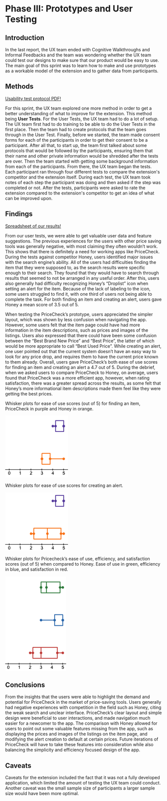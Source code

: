 # Phase III: Prototypes and User Testing

## Introduction

In the last report, the UX team ended with Cognitive Walkthroughs and Informal Feedbacks and the team was wondering whether the UX team could test our designs to make sure that our product would be easy to use. The main goal of this sprint was to learn how to make and use prototypes as a workable model of the extension and to gather data from participants.

## Methods

[Usability test protocol PDF!](protocol.pdf)

For this sprint, the UX team explored one more method in order to get a better understanding of what to improve for the extension. This method being **User Tests**. For the User Tests, the UX team had to do a lot of setup. The UX team first had to do training to be able to do the User Tests in the first place. Then the team had to create protocols that the team goes through in the User Test. Finally, before we started, the team made consent forms for each of the participants in order to get their consent to be a participant. After all that, to start up, the team first talked about some protocols that would be followed by the participants, ensuring them that their name and other private information would be shredded after the tests are over. Then the team started with getting some background information from each of the participants. From there, the UX team began the tests. Each participant ran through four different tests to compare the extension's competitor and the extension itself. During each test, the UX team took notes of each step the participant was doing and then asked if the step was completed or not. After the tests, participants were asked to rate the extension compared to the extension's competitor to get an idea of what can be improved upon.

## Findings

[Spreadsheet of our results!](https://docs.google.com/spreadsheets/d/13pTX2hT4gQKe3u2hVPQc0UNdrYdhTEd_dF8wrpG-Pyk/edit?usp=sharing)

From our user tests, we were able to get valuable user data and feature suggestions.  The previous experiences for the users with other price saving tools was generally negative, with most claiming they often wouldn’t work.  This shows that there is definitely a need for working apps like PriceCheck.  During the tests against competitor Honey, users identified major issues with the search engine’s ability.  All of the users had difficulties finding the item that they were supposed to, as the search results were specific enough to their search.  They found that they would have to search through results that seemed to not be arranged in any useful order.  After this, users also generally had difficulty recognizing Honey’s “Droplist” icon when setting an alert for the item.  Because of the lack of labeling to the icon, some users struggled to find it, with one third of users not being able to complete the task.  For both finding an item and creating an alert, users gave Honey a mean score of 3.5 out of 5.

When testing the PriceCheck’s prototype, users appreciated the simpler layout, which was shown by less confusion when navigating the app.  However, some users felt that the item page could have had more information in the item descriptions, such as prices and images of the listings.  Users also expressed that there could have been some confusion between the “Best Brand New Price” and “Best Price”, the latter of which would be more appropriate to call “Best Used Price”.  While creating an alert, one user pointed out that the current system doesn’t have an easy way to look for any price drop, and requires them to have the current price known to them already.  Overall, users gave PriceCheck’s both ease of use scores for finding an item and creating an alert a 4.7 out of 5.  During the debrief, when we asked users to compare PriceCheck to Honey, on average, users found that PriceCheck was a more efficient app, however, when rating satisfaction, there was a greater spread across the results, as some felt that Honey’s more informational item descriptions made them feel like they were getting the best prices.

Whisker plots for ease of use scores (out of 5) for finding an item, PriceCheck in purple and Honey in orange.

![finding-item](finding-item.png)

Whisker plots for ease of use scores for creating an alert.

![creating-alert](creating-alert.png)

Whisker plots for Pricecheck’s ease of use, efficiency, and satisfaction scores (out of 5) when compared to Honey.  Ease of use in green, efficiency in blue, and satisfaction in red.

![comparisons](comparisons.png)

## Conclusions

From the insights that the users were able to highlight the demand and potential for PriceCheck in the market of price-saving tools.  Users generally had negative experiences with competition in the field such as Honey, citing the weak search and unclear interface.  PriceCheck’s clear layout and simple design were beneficial to user interactions, and made navigation much easier for a newcomer to the app.  The comparison with Honey allowed for users to point out some valuable features missing from the app, such as displaying the prices and images of the listings on the item page, and modifying the alert creation to default at certain prices.  Future iterations of PriceCheck will have to take these features into consideration while also balancing the simplicity and efficiency focused design of the app.

## Caveats

Caveats for the extension included the fact that it was not a fully developed application, which limited the amount of testing the UX team could conduct. Another caveat was the small sample size of participants a larger sample size would have been more optimal.
